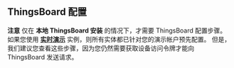 ## ThingsBoard 配置

**注意** 仅在 **本地 ThingsBoard 安装** 的情况下，才需要 ThingsBoard 配置步骤。
如果您使用 [**实时演示**](https://demo.thingsboard.io/) 实例，则所有实体都已针对您的演示帐户预先配置。
但是，我们建议您查看这些步骤，因为您仍然需要获取设备访问令牌才能向 ThingsBoard 发送请求。